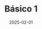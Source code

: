---
title: "Básico 1"
date: 2025-02-01
type: gym
images: []
description: ""
menu:
  main:
    identifier: "gimnasio-1"
    parent: "Gimnasio"
    weight: 52
---